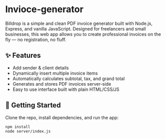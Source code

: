 # Invioce-generator

Billdrop is a simple and clean PDF invoice generator built with Node.js, Express, and vanilla JavaScript. Designed for freelancers and small businesses, this web app allows you to create professional invoices on the fly — no registration, no fluff.

## ✨ Features

- Add sender & client details
- Dynamically insert multiple invoice items
- Automatically calculates subtotal, tax, and grand total
- Generates and stores PDF invoices server-side
- Easy to use interface built with plain HTML/CSS/JS

## 🚀 Getting Started

Clone the repo, install dependencies, and run the app:

```bash
npm install
node server/index.js


